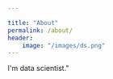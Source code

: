 ```yaml
---

title: "About"
permalink: /about/
header:
    image: "/images/ds.png"
---
```


I'm data scientist."	
